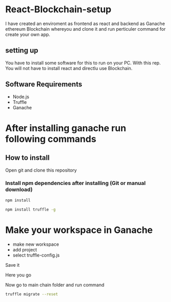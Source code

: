 # React-Blockchain-setup
I have created an enviroment as frontend as react and backend as Ganache ethereum Blockchain whereyou and clone it and run perticuler command for create your own app.

## setting up
You have to install some software for this to run on your PC. With this rep. You will not have to install react and directlu use Blockchain.

## Software Requirements

- Node.js
- Truffle
- Ganache

# After installing ganache run following  commands

## How to install
Open git and clone this repository 

### Install npm dependencies after installing (Git or manual download)

```bash
npm install
```

```bash
npm install truffle -g
``` 

# Make your workspace in Ganache
- make new workspace
- add project 
- select truffle-config.js

Save it

Here you go

Now go to main chain folder and run command

````bash
truffle migrate --reset
````
